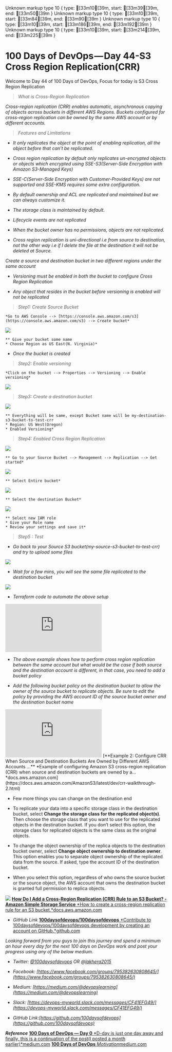 Unknown markup type 10 { type: [33m10[39m, start: [33m39[39m, end: [33m50[39m }
Unknown markup type 10 { type: [33m10[39m, start: [33m84[39m, end: [33m90[39m }
Unknown markup type 10 { type: [33m10[39m, start: [33m186[39m, end: [33m192[39m }
Unknown markup type 10 { type: [33m10[39m, start: [33m214[39m, end: [33m225[39m }

# 100 Days of DevOps — Day 44-S3 Cross Region Replication(CRR)

Welcome to Day 44 of 100 Days of DevOps, Focus for today is S3 Cross Region Replication
> *What is Cross-Region Replication*

*Cross-region replication (CRR) enables automatic, asynchronous copying of objects across buckets in different AWS Regions. Buckets configured for cross-region replication can be owned by the same AWS account or by different accounts.*
> *Features and Limitations*

* *It only replicates the object at the point of enabling replication, all the object before that can’t be replicated.*

* *Cross region replication by default only replicates un-encrypted objects or objects which encrypted using SSE-S3(Server-Side Encryption with Amazon S3-Managed Keys)*

* *SSE-C(Server-Side Encryption with Customer-Provided Keys) are not supported and SSE-KMS requires some extra configuration.*

* *By default ownership and ACL are replicated and maintained but we can always customize it.*

* *The storage class is maintained by default.*

* *Lifecycle events are not replicated*

* *When the bucket owner has no permissions, objects are not replicated.*

* *Cross region replication is uni-directional i.e from source to destination, not the other way i.e if I delete the file at the destination it will not be deleted at Source.*

*Create a source and destination bucket in two different regions under the same account*

* *Versioning must be enabled in both the bucket to configure Cross Region Replication*

* *Any object that resides in the bucket before versioning is enabled will not be replicated*
> *Step1: Create Source Bucket*

    *Go to AWS Console --> [https://console.aws.amazon.com/s3](https://console.aws.amazon.com/s3) --> Create bucket*

![](https://cdn-images-1.medium.com/max/4400/1*GWuxjrxPaQ8LOFDoomSIJA.png)

    ** Give your bucket some name
    * Choose Region as US East(N. Virginia)*

* *Once the bucket is created*
> *Step2: Enable versioning*

    *Click on the bucket --> Properties --> Versioning --> Enable versioning*

![](https://cdn-images-1.medium.com/max/4936/1*ePvlM0jzhNuhK4hJCCRcEQ.png)
> *Step3: Create a destination bucket*

![](https://cdn-images-1.medium.com/max/4392/1*KmcnQP7kbBwzQm_g5rDnHA.png)

    ** Everything will be same, except Bucket name will be my-destination-s3-bucket-to-test-crr
    * Region: US West(Oregon)
    * Enabled Versioning*
> *Step4: Enabled Cross Region Replication*

![](https://cdn-images-1.medium.com/max/4152/1*A-ftecwWctTp4rTrpAeyGQ.png)

    ** Go to your Source Bucket --> Management --> Replication --> Get started*

![](https://cdn-images-1.medium.com/max/2516/1*Dz2R8ZlfMb6pazyXallEBw.png)

    ** Select Entire bucket*

![](https://cdn-images-1.medium.com/max/2524/1*LLQSch1lNIzeOkQ2dd8HIg.png)

    ** Select the destination Bucket*

![](https://cdn-images-1.medium.com/max/2532/1*NSsuEb1xvSr7fICoXTEOiA.png)

    ** Select new IAM role
    * Give your Role name
    * Review your settings and save it*
> *Step5 : Test*

* *Go back to your Source S3 bucket(my-source-s3-bucket-to-test-crr) and try to upload some files*

![](https://cdn-images-1.medium.com/max/4820/1*PzQScnVsDLzwjiVyf4LaDw.png)

* *Wait for a few mins, you will see the same file replicated to the destination bucket*

![](https://cdn-images-1.medium.com/max/5544/1*9IwUWdsi1hBwDHDSqQ20kA.png)

* *Terraform code to automate the above setup*

<iframe src="https://medium.com/media/3c2a8e9bba708de479c94a39be910c49" frameborder=0></iframe>

* *The above example shows how to perform cross region replication between the same account but what would be the case if both source and the destination account is different, in that case, you need to add a bucket policy*

* *Add the following bucket policy on the destination bucket to allow the owner of the source bucket to replicate objects. Be sure to edit the policy by providing the AWS account ID of the source bucket owner and the destination bucket name*

<iframe src="https://medium.com/media/0f59edd346e863bcdd585b777ec460f8" frameborder=0></iframe>
[**Example 2: Configure CRR When Source and Destination Buckets Are Owned by Different AWS Accounts …**
*Example of configuring Amazon S3 cross-region replication (CRR) when source and destination buckets are owned by a…*docs.aws.amazon.com](https://docs.aws.amazon.com/AmazonS3/latest/dev/crr-walkthrough-2.html)

* Few more things you can change on the destination end

* To replicate your data into a specific storage class in the destination bucket, select **Change the storage class for the replicated object(s)**. Then choose the storage class that you want to use for the replicated objects in the destination bucket. If you don’t select this option, the storage class for replicated objects is the same class as the original objects.

* To change the object ownership of the replica objects to the destination bucket owner, select **Change object ownership to destination owner**. This option enables you to separate object ownership of the replicated data from the source. If asked, type the account ID of the destination bucket.

* When you select this option, regardless of who owns the source bucket or the source object, the AWS account that owns the destination bucket is granted full permission to replica objects.

![](https://cdn-images-1.medium.com/max/2000/1*5qTtNE464JZPe0IxFaR2MQ.png)
[**How Do I Add a Cross-Region Replication (CRR) Rule to an S3 Bucket? - Amazon Simple Storage Service**
*How to create a cross-region replication rule for an S3 bucket.*docs.aws.amazon.com](https://docs.aws.amazon.com/AmazonS3/latest/user-guide/enable-crr.html#enable-crr-cross-account-destination)

* *GitHub Link*
[**100daysofdevops/100daysofdevops**
*Contribute to 100daysofdevops/100daysofdevops development by creating an account on GitHub.*github.com](https://github.com/100daysofdevops/100daysofdevops/tree/master/s3-crossregion-replication)

*Looking forward from you guys to join this journey and spend a minimum an hour every day for the next 100 days on DevOps work and post your progress using any of the below medium.*

* *Twitter: [@100daysofdevops](http://twitter.com/100daysofdevops) OR @[lakhera2015](https://twitter.com/lakhera2015)*

* *Facebook: [https://www.facebook.com/groups/795382630808645/](https://www.facebook.com/groups/795382630808645/)*

* *Medium: [https://medium.com/@devopslearning](https://medium.com/@devopslearning)*

* *Slack: [https://devops-myworld.slack.com/messages/CF41EFG49/](https://devops-myworld.slack.com/messages/CF41EFG49/)*

* *GitHub Link:[https://github.com/100daysofdevops](https://github.com/100daysofdevops)*

***Reference***
[**100 Days of DevOps — Day 0**
*D-day is just one day away and finally, this is a continuation of the post(I posted a month earlier)*medium.com](https://medium.com/@devopslearning/100-days-of-devops-day-0-4f2c9750542d)
[**100 Days of DevOps**
*Motivation*medium.com](https://medium.com/@devopslearning/100-days-of-devops-81faf13bf772)
